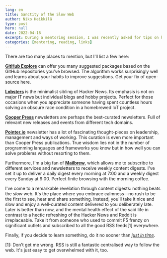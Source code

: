 ```yaml
---
lang: en
title: Sanctity of the Slow Web
author: Niko Heikkilä
type: post
hero: null
date: 2022-04-18
excerpt: During a mentoring session, I was recently asked for tips on how to keep up with the tech world.
categories: [mentoring, reading, links]
---
```


There are too many places to mention, but I'll list a few here:

[**GitHub Explore**](https://github.com/explore) can offer you many suggested packages based on the GitHub repositories you've browsed. The algorithm works surprisingly well and learns about your habits to improve suggestions. Get your fix of open-source here.

[**Lobsters**](https://lobste.rs/) is the minimalist sibling of Hacker News. Its emphasis is not on major IT news but individual blogs and hobby projects. Perfect for those occasions when you appreciate someone having spent countless hours solving an obscure race condition in a homebrewed IoT project.

[**Cooper Press**](https://cooperpress.com/publications/) newsletters are perhaps the best-curated newsletters. Full of relevant new releases and events from different tech domains.

[**Pointer.io**](https://www.pointer.io/) newsletter has a lot of fascinating thought-pieces on leadership, management and ways of working. This curation is even more important than Cooper Press publications. True wisdom lies not in the number of programming languages and frameworks you know but in how well you can solve problems without resorting to them.

Furthermore, I'm a big fan of [**Mailbrew**](https://mailbrew.com/), which allows me to subscribe to different services and newsletters to receive weekly content digests. I've set it up to deliver a daily digest every morning at 7:00 and a weekly digest every Sunday at 9:00. Perfect finite browsing with the morning coffee.

I've come to a remarkable revelation through content digests: nothing beats the *slow* web. It's the place where you embrace calmness—no rush to be the first to see, hear and share something. Instead, you'll take it nice and slow and enjoy a well-curated content delivered to you deliberately late. Later is better than now, and the mental health effect of the said life in contrast to a hectic refreshing of the Hacker News and Reddit is irreplaceable. Take it from someone who used to commit F5 frenzy on significant outlets and subscribed to all the good RSS feeds[1] everywhere.

Finally, if you decide to learn something, do it no sooner than [_just in time_](/blog/fight-the-inner-impostor-with-just-in-time-learning/).

[1]: Don't get me wrong. RSS is still a fantastic centralised way to follow the web. It's just easy to get overwhelmed with it, too.
